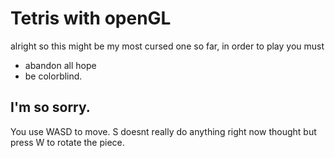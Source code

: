 # Tetris with openGL

alright so this might be my most cursed one so far, in order to play you must
+ abandon all hope
+ be colorblind. 

## I'm so sorry. 
You use WASD to move. S doesnt really do anything right now thought but press W to rotate the piece. 
